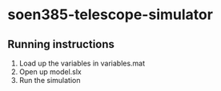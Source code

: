# soen385-telescope-simulator

## Running instructions

1. Load up the variables in variables.mat
2. Open up model.slx
3. Run the simulation